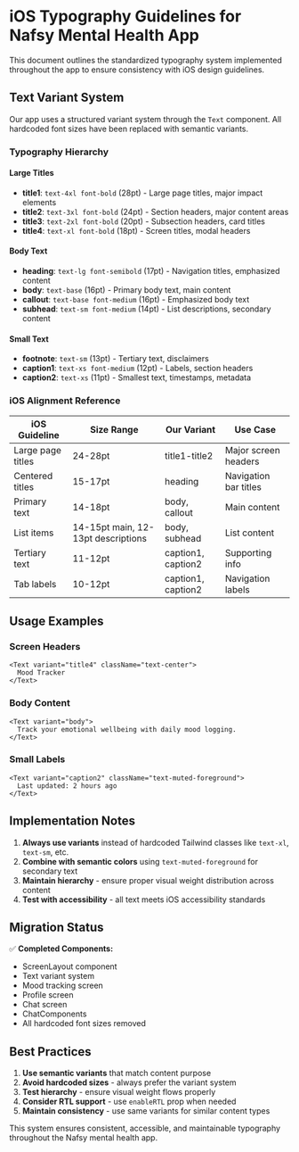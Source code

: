 # iOS Typography Guidelines for Nafsy Mental Health App

This document outlines the standardized typography system implemented throughout the app to ensure consistency with iOS design guidelines.

## Text Variant System

Our app uses a structured variant system through the `Text` component. All hardcoded font sizes have been replaced with semantic variants.

### Typography Hierarchy

#### Large Titles

- **title1**: `text-4xl font-bold` (28pt) - Large page titles, major impact elements
- **title2**: `text-3xl font-bold` (24pt) - Section headers, major content areas
- **title3**: `text-2xl font-bold` (20pt) - Subsection headers, card titles
- **title4**: `text-xl font-bold` (18pt) - Screen titles, modal headers

#### Body Text

- **heading**: `text-lg font-semibold` (17pt) - Navigation titles, emphasized content
- **body**: `text-base` (16pt) - Primary body text, main content
- **callout**: `text-base font-medium` (16pt) - Emphasized body text
- **subhead**: `text-sm font-medium` (14pt) - List descriptions, secondary content

#### Small Text

- **footnote**: `text-sm` (13pt) - Tertiary text, disclaimers
- **caption1**: `text-xs font-medium` (12pt) - Labels, section headers
- **caption2**: `text-xs` (11pt) - Smallest text, timestamps, metadata

### iOS Alignment Reference

| iOS Guideline     | Size Range                         | Our Variant        | Use Case              |
| ----------------- | ---------------------------------- | ------------------ | --------------------- |
| Large page titles | 24-28pt                            | title1-title2      | Major screen headers  |
| Centered titles   | 15-17pt                            | heading            | Navigation bar titles |
| Primary text      | 14-18pt                            | body, callout      | Main content          |
| List items        | 14-15pt main, 12-13pt descriptions | body, subhead      | List content          |
| Tertiary text     | 11-12pt                            | caption1, caption2 | Supporting info       |
| Tab labels        | 10-12pt                            | caption1, caption2 | Navigation labels     |

## Usage Examples

### Screen Headers

```tsx
<Text variant="title4" className="text-center">
  Mood Tracker
</Text>
```

### Body Content

```tsx
<Text variant="body">
  Track your emotional wellbeing with daily mood logging.
</Text>
```

### Small Labels

```tsx
<Text variant="caption2" className="text-muted-foreground">
  Last updated: 2 hours ago
</Text>
```

## Implementation Notes

1. **Always use variants** instead of hardcoded Tailwind classes like `text-xl`, `text-sm`, etc.
2. **Combine with semantic colors** using `text-muted-foreground` for secondary text
3. **Maintain hierarchy** - ensure proper visual weight distribution across content
4. **Test with accessibility** - all text meets iOS accessibility standards

## Migration Status

✅ **Completed Components:**

- ScreenLayout component
- Text variant system
- Mood tracking screen
- Profile screen
- Chat screen
- ChatComponents
- All hardcoded font sizes removed

## Best Practices

1. **Use semantic variants** that match content purpose
2. **Avoid hardcoded sizes** - always prefer the variant system
3. **Test hierarchy** - ensure visual weight flows properly
4. **Consider RTL support** - use `enableRTL` prop when needed
5. **Maintain consistency** - use same variants for similar content types

This system ensures consistent, accessible, and maintainable typography throughout the Nafsy mental health app.
